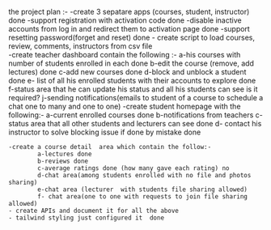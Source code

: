 the project plan :-
    -create 3 sepatare apps  (courses, student, instructor) done
    -support registration with activation code done
    -disable inactive accounts from log in and redirect them to activation page   done 
    -support resetting password(forget and reset) done 
    - create script to load courses, review, comments, instructors from csv file  
    -create teacher dashboard contain the following :-
            a-his courses with number of students enrolled in each done
            b-edit the course (remove, add lectures) done 
            c-add new courses done 
            d-block and unblock a student  done 
            e- list of all his enrolled students with their accounts to explore done 
            f-status area that he can update his status and all his students can see is it required?
            j-sending notifications(emails to student of a course to schedule a chat one to many and one to one)
    -create student homepage with the following:-
            a-current enrolled courses done 
            b-notifications from teachers
            c-status area that all other students and lecturers can see    done 
            d- contact his instructor to solve blocking issue if done by mistake done 
            
    -create a course detail  area which contain the follow:-
            a-lectures done 
            b-reviews done 
            c-average ratings done (how many gave each rating) no 
            d-chat area(among students enrolled with no file and photos sharing)
            e-chat area (lecturer  with students file sharing allowed)
            f- chat area(one to one with requests to join file sharing allowed)
    - create APIs and document it for all the above 
    - tailwind styling just configured it  done 
